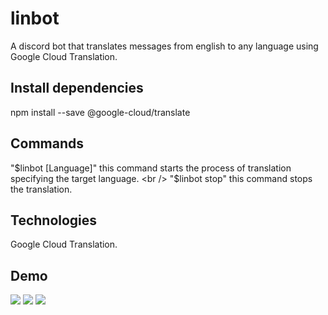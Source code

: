 # linbot
A discord bot that translates messages from english to any language using Google Cloud Translation.

## Install dependencies
npm install --save @google-cloud/translate

## Commands
"$linbot [Language]" this command starts the process of translation specifying the target language. <br />
"$linbot stop" this command stops the translation.
 
## Technologies
 Google Cloud Translation. <br />
 
## Demo

![](https://github.com/byronxc/linbot/blob/main/img/Gif%201.gif)
![](https://github.com/byronxc/linbot/blob/main/img/Gif%202.gif)
![](https://github.com/byronxc/linbot/blob/main/img/Gif%203.gif)

